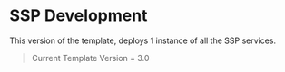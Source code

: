 # SSP Development

This version of the template, deploys 1 instance of all the SSP services. 

> Current Template Version = 3.0